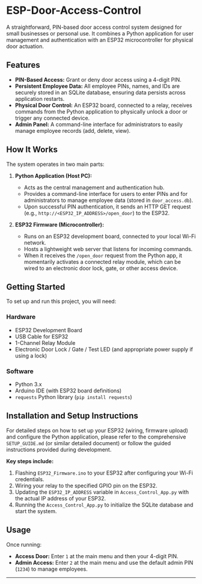 # ESP-Door-Access-Control

A straightforward, PIN-based door access control system designed for small businesses or personal use. It combines a Python application for user management and authentication with an ESP32 microcontroller for physical door actuation.

## Features

* **PIN-Based Access:** Grant or deny door access using a 4-digit PIN.
* **Persistent Employee Data:** All employee PINs, names, and IDs are securely stored in an SQLite database, ensuring data persists across application restarts.
* **Physical Door Control:** An ESP32 board, connected to a relay, receives commands from the Python application to physically unlock a door or trigger any connected device.
* **Admin Panel:** A command-line interface for administrators to easily manage employee records (add, delete, view).

## How It Works

The system operates in two main parts:

1.  **Python Application (Host PC):**
    * Acts as the central management and authentication hub.
    * Provides a command-line interface for users to enter PINs and for administrators to manage employee data (stored in `door_access.db`).
    * Upon successful PIN authentication, it sends an HTTP GET request (e.g., `http://<ESP32_IP_ADDRESS>/open_door`) to the ESP32.

2.  **ESP32 Firmware (Microcontroller):**
    * Runs on an ESP32 development board, connected to your local Wi-Fi network.
    * Hosts a lightweight web server that listens for incoming commands.
    * When it receives the `/open_door` request from the Python app, it momentarily activates a connected relay module, which can be wired to an electronic door lock, gate, or other access device.

## Getting Started

To set up and run this project, you will need:

### Hardware
* ESP32 Development Board
* USB Cable for ESP32
* 1-Channel Relay Module
* Electronic Door Lock / Gate / Test LED (and appropriate power supply if using a lock)

### Software
* Python 3.x
* Arduino IDE (with ESP32 board definitions)
* `requests` Python library (`pip install requests`)

## Installation and Setup Instructions

For detailed steps on how to set up your ESP32 (wiring, firmware upload) and configure the Python application, please refer to the comprehensive `SETUP_GUIDE.md` (or similar detailed document) or follow the guided instructions provided during development.

**Key steps include:**
1.  Flashing `ESP32_Firmware.ino` to your ESP32 after configuring your Wi-Fi credentials.
2.  Wiring your relay to the specified GPIO pin on the ESP32.
3.  Updating the `ESP32_IP_ADDRESS` variable in `Access_Control_App.py` with the actual IP address of your ESP32.
4.  Running the `Access_Control_App.py` to initialize the SQLite database and start the system.

## Usage

Once running:

* **Access Door:** Enter `1` at the main menu and then your 4-digit PIN.
* **Admin Access:** Enter `2` at the main menu and use the default admin PIN (`1234`) to manage employees.

---
